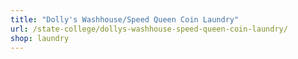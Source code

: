 ```yaml
---
title: "Dolly's Washhouse/Speed Queen Coin Laundry"
url: /state-college/dollys-washhouse-speed-queen-coin-laundry/
shop: laundry
---
```

